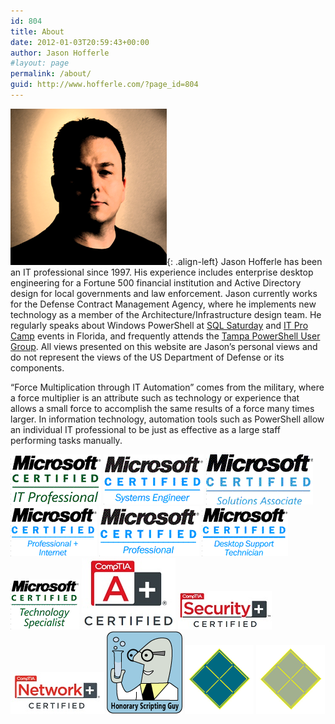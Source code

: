```yaml
---
id: 804
title: About
date: 2012-01-03T20:59:43+00:00
author: Jason Hofferle
#layout: page
permalink: /about/
guid: http://www.hofferle.com/?page_id=804
---
```


![image-left](/assets/img/250x250.png){: .align-left}
Jason Hofferle has been an IT professional since 1997. His experience includes enterprise desktop engineering for a Fortune 500 financial institution and Active Directory design for local governments and law enforcement. Jason currently works for the Defense Contract Management Agency, where he implements new technology as a member of the Architecture/Infrastructure design team. He regularly speaks about Windows PowerShell at <a href="https://www.sqlsaturday.com/" target="_blank">SQL Saturday</a> and <a href="https://itpro.camp/" target="_blank">IT Pro Camp</a> events in Florida, and frequently attends the <a href="https://www.meetup.com/Tampa-PowerShell-UserGroup/" target="_blank">Tampa PowerShell User Group</a>. All views presented on this website are Jason&#8217;s personal views and do not represent the views of the US Department of Defense or its components.

&#8220;Force Multiplication through IT Automation&#8221; comes from the military, where a force multiplier is an attribute such as technology or experience that allows a small force to accomplish the same results of a force many times larger. In information technology, automation tools such as PowerShell allow an individual IT professional to be just as effective as a large staff performing tasks manually.

![image-left](/assets/img/MCITPrgb.gif)
![image-left](/assets/img/MCSE1rgb.gif)
![image-left](/assets/img/MCSArgb.gif)
![image-left](/assets/img/MCPIrgb.gif)
![image-left](/assets/img/MCPrgb.gif)
![image-left](/assets/img/MCDSTrgb.gif)
![image-left](/assets/img/MCTSrgb.gif)
![image-left](/assets/img/A+_Certified.jpg)
![image-left](/assets/img/Security+_Certified.jpg)
![image-left](/assets/img/Network+Certified.jpg)
![image-left](/assets/img/Honorary-Scripting-Guy_medium.png)
![image-left](/assets/img/Lifecycle_webversion.gif)
![image-left](/assets/img/Foundation_webversion.gif)
